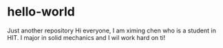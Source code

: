 # hello-world
Just another repository
Hi everyone, I am ximing chen who is a student in HIT. I major in solid mechanics and I wil work hard on ti! 
